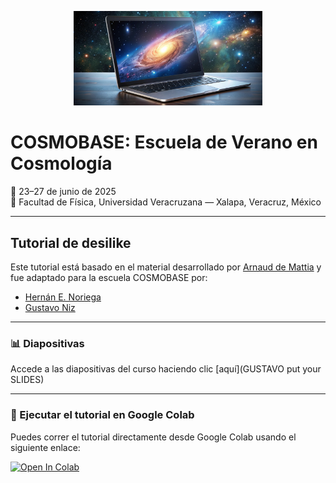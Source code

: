<p align="center">
    <img src="https://github.com/henoriega/desilike-tutorial/blob/main/logo.jpg" width="60%">
</p>

# COSMOBASE: Escuela de Verano en Cosmología  
📅 23–27 de junio de 2025  
📍 Facultad de Física, Universidad Veracruzana — Xalapa, Veracruz, México  

---

## Tutorial de desilike

Este tutorial está basado en el material desarrollado por [Arnaud de Mattia](https://github.com/cosmodesi/desilike-tutorials) y fue adaptado para la escuela COSMOBASE por:

- [Hernán E. Noriega](mailto:henoriega@estudiantes.fisica.unam.mx)  
- [Gustavo Niz](mailto:g.niz@ugto.mx)

---

### 📊 Diapositivas
Accede a las diapositivas del curso haciendo clic [aquí](GUSTAVO put your SLIDES)

---

### 🚀 Ejecutar el tutorial en Google Colab  
Puedes correr el tutorial directamente desde Google Colab usando el siguiente enlace:

[![Open In Colab](https://colab.research.google.com/assets/colab-badge.svg)](https://colab.research.google.com/drive/1RgVG-ZRTTZQAeXzIZGhX6jTVFU3ALfl2?usp=sharing)
